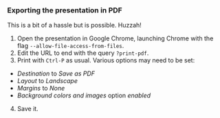 ### Exporting the presentation in PDF

This is a bit of a hassle but is possible. Huzzah!

1. Open the presentation in Google Chrome, launching Chrome with
   the flag ``--allow-file-access-from-files``.
2. Edit the URL to end with the query ``?print-pdf``.
3. Print with ``Ctrl-P`` as usual. Various options may need to be set:
  - *Destination* to *Save as PDF*
  - *Layout* to *Landscape*
  - *Margins* to *None*
  - *Background colors and images* option *enabled*
4. Save it.
